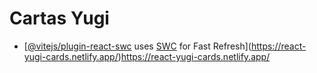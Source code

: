 # Cartas Yugi



- [[@vitejs/plugin-react-swc](https://github.com/vitejs/vite-plugin-react-swc) uses [SWC](https://swc.rs/) for Fast Refresh](https://react-yugi-cards.netlify.app/)https://react-yugi-cards.netlify.app/
